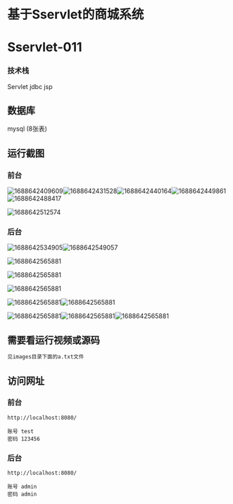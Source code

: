 # 基于Sservlet的商城系统

# Sservlet-011

### 技术栈

Servlet jdbc jsp

## 数据库

mysql (8张表)



## 运行截图

### 前台

![1688642409609](./images/1.jpg)![1688642431528](./images/2.jpg)![1688642440164](./images/3.jpg)![1688642449861](./images/4.jpg)![1688642488417](./images/5.jpg)

![1688642512574](./images/6.jpg)

### 后台

![1688642534905](./images/7.jpg)![1688642549057](./images/8.jpg)

![1688642565881](./images/9.jpg)

![1688642565881](./images/10.jpg)

![1688642565881](./images/11.jpg)

![1688642565881](./images/12.jpg)![1688642565881](./images/13.jpg)

![1688642565881](./images/14.jpg)![1688642565881](./images/15.jpg)![1688642565881](./images/16.jpg)



## 需要看运行视频或源码

```html
见images目录下面的a.txt文件
```



## 访问网址

### 前台

```
http://localhost:8080/

账号 test
密码 123456
```

### 后台

```
http://localhost:8080/

账号 admin
密码 admin
```


